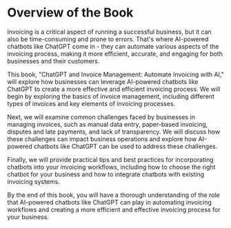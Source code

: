 Overview of the Book
==================================

Invoicing is a critical aspect of running a successful business, but it can also be time-consuming and prone to errors. That's where AI-powered chatbots like ChatGPT come in - they can automate various aspects of the invoicing process, making it more efficient, accurate, and engaging for both businesses and their customers.

This book, "ChatGPT and Invoice Management: Automate Invoicing with AI," will explore how businesses can leverage AI-powered chatbots like ChatGPT to create a more effective and efficient invoicing process. We will begin by exploring the basics of invoice management, including different types of invoices and key elements of invoicing processes.

Next, we will examine common challenges faced by businesses in managing invoices, such as manual data entry, paper-based invoicing, disputes and late payments, and lack of transparency. We will discuss how these challenges can impact business operations and explore how AI-powered chatbots like ChatGPT can be used to address these challenges.

Finally, we will provide practical tips and best practices for incorporating chatbots into your invoicing workflows, including how to choose the right chatbot for your business and how to integrate chatbots with existing invoicing systems.

By the end of this book, you will have a thorough understanding of the role that AI-powered chatbots like ChatGPT can play in automating invoicing workflows and creating a more efficient and effective invoicing process for your business.
